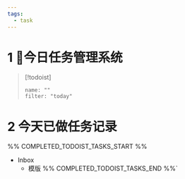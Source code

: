 ```yaml
---
tags:
  - task
---
```

# 1 📖今日任务管理系统
> [!todoist]
> ```todoist
> name: ""
> filter: "today"

# 2 今天已做任务记录
%% COMPLETED_TODOIST_TASKS_START %%
* Inbox
    * 模版 
%% COMPLETED_TODOIST_TASKS_END %%`
